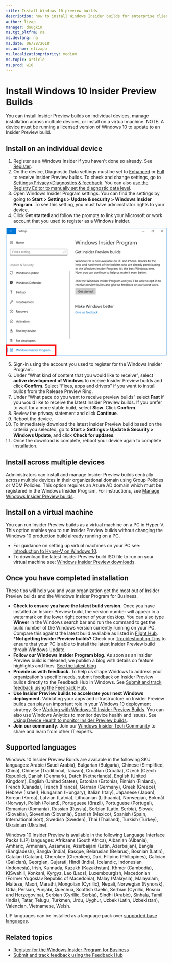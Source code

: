 ```yaml
---
title: Install Windows 10 preview builds
description: how to install Windows Insider builds for enterprise client devices
author: lizap
manager: dougkim
ms.tgt_pltfrm: na
ms.devlang: na
ms.date: 06/28/2018
ms.author: elizapo
ms.localizationpriority: medium
ms.topic: article
ms.prod: w10
---
```


# Install Windows 10 Insider Preview Builds
You can install Insider Preview builds on individual devices, manage installation across multiple devices, or install on a virtual machine. 
NOTE: A device must be running a licensed version of Windows 10 to update to an Insider Preview build. 


## Install on an individual device 
1. Register as a Windows Insider if you haven't done so already. See [Register](wip-4-biz-register.md). 
2. On the device, Diagnostic Data settings must be set to [Enhanced](https://docs.microsoft.com/windows/privacy/enhanced-diagnostic-data-windows-analytics-events-and-fields) or [Full](https://docs.microsoft.com/windows/privacy/windows-diagnostic-data) to receive Insider Preview builds. To check and change settings, go to [Settings>Privacy>Diagnostics & feedback](ms-settings:privacy-feedback). You can also [use the Registry Editor to manually set the diagnostic data level](https://docs.microsoft.com/windows/privacy/configure-windows-diagnostic-data-in-your-organization#use-registry-editor-to-set-the-diagnostic-data-level). 
3. Open Windows Insider Program settings. You can find the settings by going to __Start > Settings > Update & security > Windows Insider Program__. To see this setting, you must have administrator rights to your device.
4. Click __Get started__ and follow the prompts to link your Microsoft or work account that you used to register as a Windows Insider. 

![alt text](images/wip4biz_prompts.png "Get started button for installing WIP builds")

5. Sign-in using the account you used to register for the Windows Insider Program.  
6. Under “What kind of content that you would like to receive”, select __active development of Windows__ to receive Insider Preview builds and click __Confirm__. Select “Fixes, apps and drivers” if you want to install builds from the Release Preview Ring. 
7. Under “What pace do you want to receive preview builds” select __Fast__ if you would like to receive the latest Insider Preview builds. If you prefer to wait for a more stable build, select __Slow__. Click __Confirm__. 
8. Review the privacy statement and click __Continue__.
9. Reboot the device. 
10. To immediately download the latest Insider Preview build based on the criteria you selected, go to __Start > Settings > Update & Security > Windows Update__, and click __Check for updates__. 
11. Once the download is complete, reboot your device again to complete installation. 

## Install across multiple devices 
Administrators can install and manage Insider Preview builds centrally across multiple devices in their organizational domain using Group Policies or MDM Policies. This option requires an Azure AD domain which must be registered in the Windows Insider Program. For instructions, see [Manage Windows Insider Preview builds](wip-4-biz-manage.md).

## Install on a virtual machine
You can run Insider Preview builds as a virtual machine on a PC in Hyper-V. This option enables you to run Insider Preview builds without changing the Windows 10 production build already running on a PC.
* For guidance on setting up virtual machines on your PC see: [Introduction to Hyper-V on Windows 10](https://docs.microsoft.com/virtualization/hyper-v-on-windows/about/).
* To download the latest Insider Preview build ISO file to run on your virtual machine see: [Windows Insider Preview downloads](https://www.microsoft.com/en-us/software-download/windowsinsiderpreviewadvanced).

## Once you have completed installation
These tips will help you and your organization get the most out of Insider Preview builds and the Windows Insider Program for Business. 
* __Check to ensure you have the latest build version.__ Once you have installed an Insider Preview build, the version number will appear in a watermark on the lower right corner of your desktop. You can also type __Winver__ in the Windows search bar and run the command to get the build number of the Windows version currently running on your PC. Compare this against the latest build available as listed in [Flight Hub](https://docs.microsoft.com/windows-insider/flight-hub/).  
*__Not getting Insider Preview builds?__ Check our [Troubleshooting Tips](https://insider.windows.com/en-us/how-to-pc/#not-receiving-updates) to ensure that your PC is able to install the latest Insider Preview build throuh Windows Update.
* __Follow our Windows Insider Program blog.__ As soon as an Insider Preview build is released, we publish a blog with details on feature highlights and fixes. [See the latest blog](https://blogs.windows.com/windowsexperience/tag/windows-insider-program/#ft9PuorWX0ODx38J.97)
* __Provide us with feedback.__ To help us shape Windows to address your organization's specific needs, submit feedback on Insider Preview builds directly to the Feedback Hub in Windows. See [Submit and track feedback uisng the Feedback Hub](wip-4-biz-feedback.md). 
* __Use Insider Preview builds to accelerate your next Windows deployment.__ Validating your apps and infrastructure on Insider Preview builds can play an important role in your Windows 10 deployment strategy. See [Working with Windows 10 Insider Preview Builds](wip-4-biz-explore-and-validate.md). You can also use Windows Anlytics to monitor device health and issues. See [Using Device Health to monitor Insider Preview builds](https://insider.windows.com/en-us/for-business-device-health/). 
* __Join our community__. Join our [Windows Insider Tech Community](https://techcommunity.microsoft.com/t5/Windows-Insider-Program/bd-p/WindowsInsiderProgram) to share and learn from other IT experts.

## Supported languages
Windows 10 Insider Preview Builds are available in the following SKU languages:
Arabic (Saudi Arabia), Bulgarian (Bulgaria), Chinese (Simplified, China), Chinese (Traditional, Taiwan), Croatian (Croatia), Czech (Czech Republic), Danish (Denmark), Dutch (Netherlands), English (United Kingdom), English (United States), Estonian (Estonia), Finnish (Finland), French (Canada), French (France), German (Germany), Greek (Greece), Hebrew (Israel), Hungarian (Hungary), Italian (Italy), Japanese (Japan), Korean (Korea), Latvian (Latvia), Lithuanian (Lithuania), Norwegian, Bokmål (Norway), Polish (Poland), Portuguese (Brazil), Portuguese (Portugal), Romanian (Romania), Russian (Russia), Serbian (Latin, Serbia), Slovak (Slovakia), Slovenian (Slovenia), Spanish (Mexico), Spanish (Spain, International Sort), Swedish (Sweden), Thai (Thailand), Turkish (Turkey), Ukrainian (Ukraine).

Windows 10 Insider Preview is available in the following Language Interface Packs (LIP) languages:
Afrikaans (South Africa), Albanian (Albania), Amharic, Armenian, Assamese, Azerbaijani (Latin, Azerbaijan), Bangla (Bangladesh), Bangla (India), Basque, Belarusian (Belarus), Bosnian (Latin), Catalan (Catalan), Cherokee (Cherokee), Dari, Filipino (Philippines), Galician (Galician), Georgian, Gujarati, Hindi (India), Icelandic, Indonesian (Indonesia), Irish, Kannada, Kazakh (Kazakhstan), Khmer (Cambodia), KiSwahili, Konkani, Kyrgyz, Lao (Laos), Luxembourgish, Macedonian (Former Yugoslav Republic of Macedonia), Malay (Malaysia), Malayalam, Maltese, Maori, Marathi, Mongolian (Cyrillic), Nepali, Norwegian (Nynorsk), Odia, Persian, Punjabi, Quechua, Scottish Gaelic, Serbian (Cyrillic, Bosnia and Herzegovina), Serbian (Cyrillic, Serbia), Sindhi (Arabic), Sinhala, Tamil (India), Tatar, Telugu, Turkmen, Urdu, Uyghur, Uzbek (Latin, Uzbekistan), Valencian, Vietnamese, Welsh.

LIP languages can be installed as a language pack over [supported base languages](https://support.microsoft.com/en-us/help/14236/language-packs).

## Related topics

* [Register for the Windows Insider Program for Business](wip-4-biz-register.md)
* [Submit and track feedback using the Feedback Hub](wip-4-biz-feedback.md)

